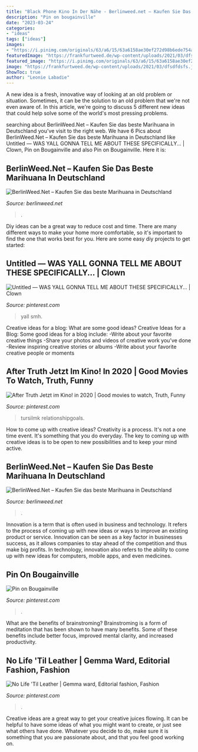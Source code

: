 ```yaml
---
title: "Black Phone Kino In Der Nähe - Berlinweed.net – Kaufen Sie Das Beste Marihuana In Deutschland"
description: "Pin on bougainville"
date: "2023-03-24"
categories:
- "ideas"
tags: ["ideas"]
images:
- "https://i.pinimg.com/originals/63/a6/15/63a6158ae30ef272d98b6ede754a7349.jpg"
featuredImage: "https://frankfurtweed.de/wp-content/uploads/2021/03/dfsdfdsfs.jpg"
featured_image: "https://i.pinimg.com/originals/63/a6/15/63a6158ae30ef272d98b6ede754a7349.jpg"
image: "https://frankfurtweed.de/wp-content/uploads/2021/03/dfsdfdsfs.jpg"
ShowToc: true
author: "Leonie Labadie"
---
```



A new idea is a fresh, innovative way of looking at an old problem or situation. Sometimes, it can be the solution to an old problem that we're not even aware of. In this article, we're going to discuss 5 different new ideas that could help solve some of the world's most pressing problems.

	

		
searching about BerlinWeed.Net – Kaufen Sie das beste Marihuana in Deutschland you've visit to the right web. We have 6 Pics about BerlinWeed.Net – Kaufen Sie das beste Marihuana in Deutschland like Untitled — WAS YALL GONNA TELL ME ABOUT THESE SPECIFICALLY... | Clown, Pin on Bougainville and also Pin on Bougainville. Here it is:
		
    
## BerlinWeed.Net – Kaufen Sie Das Beste Marihuana In Deutschland

<img loading=lazy src="https://frankfurtweed.de/wp-content/uploads/2021/03/dfsdfdsfs.jpg" onerror="this.onerror=null;this.src='https://tse4.mm.bing.net/th?id=OIP.6_egS2Wp2eGXPB8Wan-H5QAAAA&amp;pid=15.1';" alt="BerlinWeed.Net – Kaufen Sie das beste Marihuana in Deutschland">

_Source: berlinweed.net_

>. 

	

Diy ideas can be a great way to reduce cost and time. There are many different ways to make your home more comfortable, so it's important to find the one that works best for you. Here are some easy diy projects to get started: 

    
## Untitled — WAS YALL GONNA TELL ME ABOUT THESE SPECIFICALLY... | Clown

<img loading=lazy src="https://i.pinimg.com/originals/51/73/8f/51738fd1e8c9f9a295e6a74a69f80bc1.jpg" onerror="this.onerror=null;this.src='https://tse2.mm.bing.net/th?id=OIP.lrMrEa7xwmu8DJG-9XWRyAHaDx&amp;pid=15.1';" alt="Untitled — WAS YALL GONNA TELL ME ABOUT THESE SPECIFICALLY... | Clown">

_Source: pinterest.com_

>yall smh. 

	

Creative ideas for a blog: What are some good ideas?
Creative Ideas for a Blog:
Some good ideas for a blog include: 
-Write about your favorite creative things 
-Share your photos and videos of creative work you’ve done 
-Review inspiring creative stories or albums 
-Write about your favorite creative people or moments

    
## After Truth Jetzt Im Kino! In 2020 | Good Movies To Watch, Truth, Funny

<img loading=lazy src="https://i.pinimg.com/originals/63/a6/15/63a6158ae30ef272d98b6ede754a7349.jpg" onerror="this.onerror=null;this.src='https://tse2.mm.bing.net/th?id=OIP.JVQlNphg5BcJ5r7lxs_GqwHaNK&amp;pid=15.1';" alt="After Truth Jetzt im Kino! in 2020 | Good movies to watch, Truth, Funny">

_Source: pinterest.com_

>tursilmk relationshipgoals. 

	

How to come up with creative ideas?
Creativity is a process. It's not a one time event. It's something that you do everyday. The key to coming up with creative ideas is to be open to new possibilities and to keep your mind active.

    
## BerlinWeed.Net – Kaufen Sie Das Beste Marihuana In Deutschland

<img loading=lazy src="https://berlinweed.net/wp-content/uploads/2021/08/descarga-23.jpg" onerror="this.onerror=null;this.src='https://tse1.mm.bing.net/th?id=OIP.vEtg7OdRDZeV27eqUsIg-QAAAA&amp;pid=15.1';" alt="BerlinWeed.Net – Kaufen Sie das beste Marihuana in Deutschland">

_Source: berlinweed.net_

>. 

	

Innovation is a term that is often used in business and technology. It refers to the process of coming up with new ideas or ways to improve an existing product or service. Innovation can be seen as a key factor in businesses success, as it allows companies to stay ahead of the competition and thus make big profits. In technology, innovation also refers to the ability to come up with new ideas for computers, mobile apps, and even medicines.

    
## Pin On Bougainville

<img loading=lazy src="https://i.pinimg.com/736x/75/8f/a4/758fa43315c6634f432c0b91e23f3805.jpg" onerror="this.onerror=null;this.src='https://tse4.mm.bing.net/th?id=OIP.9_fNWuWb-9X3o-fD0SpHwgHaHE&amp;pid=15.1';" alt="Pin on Bougainville">

_Source: pinterest.com_

>. 

	

What are the benefits of brainstroming?
Brainstroming is a form of meditation that has been shown to have many benefits. Some of these benefits include better focus, improved mental clarity, and increased productivity.

    
## No Life &#039;Til Leather | Gemma Ward, Editorial Fashion, Fashion

<img loading=lazy src="https://i.pinimg.com/736x/f3/4c/26/f34c26c0e73ffc2dd5ad382518bff517--gemma-ward-fashion-models.jpg" onerror="this.onerror=null;this.src='https://tse2.mm.bing.net/th?id=OIP.J2dRC7gt2wJnyGxB0uqtdAHaKW&amp;pid=15.1';" alt="No Life &#039;Til Leather | Gemma ward, Editorial fashion, Fashion">

_Source: pinterest.com_

>. 

	

Creative ideas are a great way to get your creative juices flowing. It can be helpful to have some ideas of what you might want to create, or just see what others have done. Whatever you decide to do, make sure it is something that you are passionate about, and that you feel good working on.

